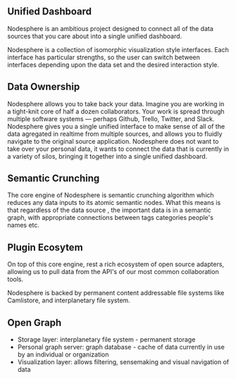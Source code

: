 ## Unified Dashboard

Nodesphere is an ambitious project designed to connect all of the data sources that you care about into a single unified dashboard.

Nodesphere is a collection of isomorphic visualization style interfaces. Each interface has particular strengths, so the user can switch between interfaces depending upon the data set and the desired interaction style.

## Data Ownership

Nodesphere allows you to take back your data. Imagine you are working in a tight-knit core of half a dozen collaborators. Your work is spread through multiple software systems &mdash; perhaps Github, Trello, Twitter, and Slack. Nodesphere gives you a single unified interface to make sense of all of the data agregated in realtime from multiple sources, and allows you to fluidly navigate to the original source application. Nodesphere does not want to take over your personal data, it wants to connect the data that is currently in a variety of silos, bringing it together into a single unified dashboard.

## Semantic Crunching

The core engine of Nodesphere is semantic crunching algorithm which reduces any data inputs to its atomic semantic nodes. What this means is that regardless of the data source , the important data is in a semantic graph, with appropriate connections between tags categories people's names etc.

## Plugin Ecosytem 

On top of this core engine, rest a rich ecosystem of open source adapters, allowing us to pull data from the API's of our most common collaboration tools. 

Nodesphere is backed by permanent content addressable file systems like Camlistore, and interplanetary file system.

## Open Graph

- Storage layer: interplanetary file system - permanent storage
- Personal graph server: graph database - cache of data currently in use by an individual or organization
- Visualization layer: allows filtering, sensemaking and visual navigation of data
